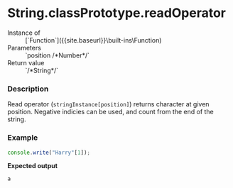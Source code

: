 # String.classPrototype.readOperator

<dl>
<dt> Instance of </dt><dd markdown="1">
 [`Function`]({{site.baseurl}}\built-ins\Function) 
</dd>
<dt> Parameters </dt><dd markdown="1">
 `position /*Number*/` 
</dd>
<dt> Return value </dt><dd markdown="1">
 `/*String*/` 
</dd>
</dl>

### Description

Read operator (`stringInstance[position]`) returns character at given position. 
Negative indicies can be used, and count from the end of the string.

### Example

```js
console.write("Harry"[1]);
```

**Expected output**

```
a
```

